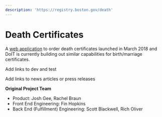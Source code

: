 ```yaml
---
description: 'https://registry.boston.gov/death'
---
```


# Death Certificates

A [web application](https://registry.boston.gov/death) to order death certificates launched in March 2018 and DoIT is currently building out similar capabilities for birth/marriage certificates.

Add links to dev and test

Add links to news articles or press releases

**Original Project Team**

* Product: Josh Gee, Rachel Braun
* Front End Engineering: Fin Hopkins
* Back End \(Fulfillment\) Engineering: Scott Blackwell, Rich Oliver

